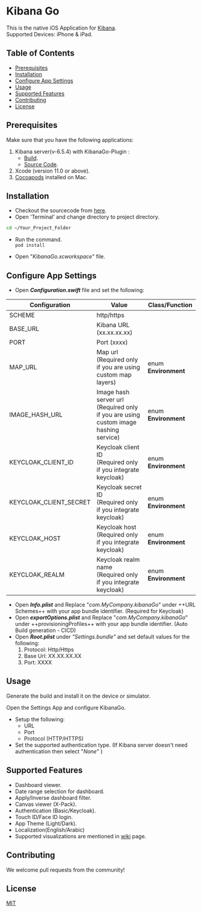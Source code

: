 # Kibana Go

This is the native iOS Application for [Kibana](https://www.elastic.co/products/kibana).<br/>
Supported Devices: iPhone & iPad.

## Table of Contents
* [Prerequisites](#prerequisites)
* [Installation](#installation)
* [Configure App Settings](#configure-app-settings)
* [Usage](#usage)
* [Supported Features](#supported-features)
* [Contributing](#contributing)
* [License](#license)

## Prerequisites<a id="prerequisites"></a>
Make sure that you have the following applications:
1.  Kibana server(v-6.5.4) with KibanaGo-Plugin :
	* [Build](https://octagonmobile.github.io/Kibana-Go-Plugin-Download/kibana-go-6.5.4.zip).
	* [Source Code](https://github.com/OctagonMobile/Kibana-Go-Plugin.git).
2.  Xcode (version 11.0 or above).
3.  [Cocoapods](https://cocoapods.org) installed on Mac.

## Installation<a id="installation"></a>

* Checkout the sourcecode from [here](https://github.com/OctagonMobile/Kibana-Go.git).
* Open 'Terminal' and change directory to project directory.<br/>
```bash
cd ~/Your_Project_Folder
```

* Run the command.<br/>
`pod install`

* Open "*KibanaGo.xcworkspace*" file.

## Configure App Settings<a id="configure-app-settings"></a>

- Open ***Configuration.swift*** file and set the following:

| Configuration  			| Value 		|	Class/Function |
| ------------- 			| ------------- | ------------- |
| SCHEME  					| http/https  ||
| BASE_URL  				| Kibana URL (xx.xx.xx.xx)  ||
| PORT  					| Port  (xxxx)||
| MAP_URL  					| Map url<br/>(Required only if you are using custom map layers) |enum **Environment**|
| IMAGE_HASH_URL  			| Image hash server url<br/>(Required only if you are using custom image hashing service)  |enum **Environment**|
| KEYCLOAK_CLIENT_ID  		| Keycloak client ID<br/>(Required only if you integrate keycloak) |enum **Environment**|
| KEYCLOAK_CLIENT_SECRET  	| Keycloak secret ID<br/>(Required only if you integrate keycloak)  |enum **Environment**|
| KEYCLOAK_HOST  			| Keycloak host<br/>(Required only if you integrate keycloak)  |enum **Environment**|
| KEYCLOAK_REALM  			| Keycloak realm name<br/>(Required only if you integrate keycloak)  |enum **Environment**|

- Open ***Info.plist*** and Replace "*com.MyCompany.kibanaGo*" under ++URL Schemes++ with your app bundle identifier. (Required for Keycloak)
- Open ***exportOptions.plist*** and Replace "*com.MyCompany.kibanaGo*" under ++provisioningProfiles++ with your app bundle identifier. (Auto Build generation - CICD)
- Open ***Root.plist*** under *"Settings.bundle"* and set default values for the following:
	1. Protocol: Http/Https
	2. Base Url: XX.XX.XX.XX
	3. Port: XXXX


## Usage<a id="usage"></a>

Generate the build and install it on the device or simulator.

Open the Settings App and configure KibanaGo.
*  Setup the following:
    *  URL
    *  Port
    *  Protocol (HTTP/HTTPS)
*  Set the supported authentication type. (If Kibana server doesn't need authentication then select "*None*" )

## Supported Features<a id="supported-features"></a>

*  Dashboard viewer.
*  Date range selection for dashboard.
*  Apply/Inverse dashboard filter.
*  Canvas viewer (X-Pack).
*  Authentication (Basic/Keycloak).
*  Touch ID/Face ID login.
*  App Theme (Light/Dark).
*  Localization(English/Arabic)
*  Supported visualizations are mentioned in [wiki](https://github.com/OctagonMobile/Kibana-Go/wikis/home#supported-visualizations) page.

## Contributing<a id="contributing"></a>
We welcome pull requests from the community!

## License<a id="license"></a>
[MIT](https://github.com/OctagonMobile/Kibana-Go/blob/master/LICENSE)
